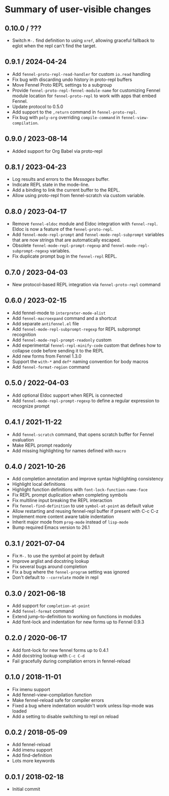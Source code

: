 # Summary of user-visible changes

## 0.10.0 / ???

* Switch `M-.` find definition to using `xref`, allowing graceful
  fallback to eglot when the repl can't find the target.

## 0.9.1 / 2024-04-24

* Add `fennel-proto-repl-read-handler` for custom `io.read` handling
* Fix bug with discarding undo history in proto-repl buffers
* Move Fennel Proto REPL settings to a subgroup
* Provide `fennel-proto-repl-fennel-module-name` for customizing
  Fennel module location for `fennel-proto-repl` to work with apps
  that embed Fennel.
* Update protocol to 0.5.0
* Add support to the `,return` command in `fennel-proto-repl`.
* Fix bug with `poly-org` overriding `compile-command` in
  `fennel-view-compilation`.

## 0.9.0 / 2023-08-14

* Added support for Org Babel via proto-repl

## 0.8.1 / 2023-04-23

* Log results and errors to the *Messages* buffer.
* Indicate REPL state in the mode-line.
* Add a binding to link the current buffer to the REPL.
* Allow using proto-repl from fennel-scratch via custom variable.

## 0.8.0 / 2023-04-17

* Remove `fennel-eldoc` module and Eldoc integration with
  `fennel-repl`.  Eldoc is now a feature of the `fennel-proto-repl`.
* Add `fennel-mode-repl-prompt` and `fennel-mode-repl-subprompt`
  variables that are now strings that are automatically escaped.
* Obsolete `fennel-mode-repl-prompt-regexp` and
  `fennel-mode-repl-subprompt-regexp` variables.
* Fix duplicate prompt bug in the `fennel-repl` REPL.

## 0.7.0 / 2023-04-03

* New protocol-based REPL integration via `fennel-proto-repl` command

## 0.6.0 / 2023-02-15

* Add fennel-mode to `interpreter-mode-alist`
* Add `fennel-macroexpand` command and a shortcut
* Add separate `antifennel.el` file
* Add `fennel-mode-repl-subprompt-regexp` for REPL subprompt recognition
* Add `fennel-mode-repl-prompt-readonly` custom
* Add experimental `fennel-repl-minify-code` custom that defines how
  to collapse code before sending it to the REPL
* Add new forms from Fennel 1.3.0
* Support the `with-*` and `def*` naming convention for body macros
* Add `fennel-format-region` command

## 0.5.0 / 2022-04-03

* Add optional Eldoc support when REPL is connected
* Add `fennel-mode-repl-prompt-regexp` to define a regular expression
  to recognize prompt

## 0.4.1 / 2021-11-22

* Add `fennel-scratch` command, that opens scratch buffer for Fennel evaluation
* Make REPL prompt readonly
* Add missing highlighting for names defined with `macro`

## 0.4.0 / 2021-10-26

* Add completion annotation and improve syntax highlighting consistency
* Highlight local definitions
* Highlight function definitions with `font-lock-function-name-face`
* Fix REPL prompt duplication when completing symbols
* Fix multiline input breaking the REPL interaction
* Fix `fennel-find-definition` to use `symbol-at-point` as default value
* Allow restarting and reusing fennel-repl buffer if present with C-c C-z
* Implement more content aware table indentation
* Inherit major mode from `prog-mode` instead of `lisp-mode`
* Bump required Emacs version to 26.1

## 0.3.1 / 2021-07-04

* Fix `M-.` to use the symbol at point by default
* Improve arglist and docstring lookup
* Fix several bugs around completion
* Fix a bug where the `fennel-program` setting was ignored
* Don't default to `--correlate` mode in repl

## 0.3.0 / 2021-06-18

* Add support for `completion-at-point`
* Add `fennel-format` command
* Extend jump-to-definition to working on functions in modules
* Add font-lock and indentation for new forms up to Fennel 0.9.3

## 0.2.0 / 2020-06-17

* Add font-lock for new fennel forms up to 0.4.1
* Add docstring lookup with `C-c C-d`
* Fail gracefully during compilation errors in fennel-reload

## 0.1.0 / 2018-11-01

* Fix imenu support
* Add fennel-view-compilation function
* Make fennel-reload safe for compiler errors
* Fixed a bug where indentation wouldn't work unless lisp-mode was loaded
* Add a setting to disable switching to repl on reload

## 0.0.2 / 2018-05-09

* Add fennel-reload
* Add imenu support
* Add find-definition
* Lots more keywords

## 0.0.1 / 2018-02-18

* Initial commit

